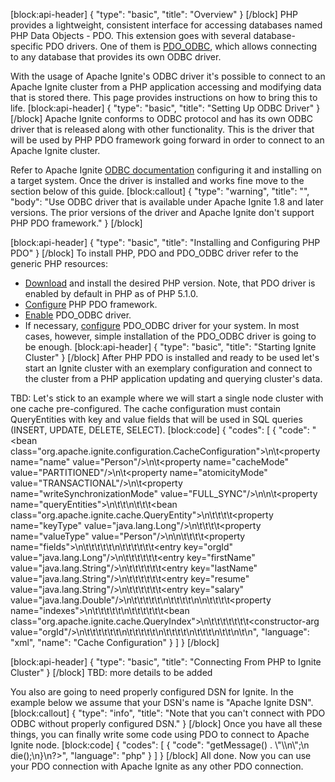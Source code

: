 [block:api-header]
{
  "type": "basic",
  "title": "Overview"
}
[/block]
PHP provides a lightweight, consistent interface for accessing databases named PHP Data Objects   - PDO. This extension goes with several database-specific PDO drivers. One of them is [PDO_ODBC](http://php.net/manual/en/ref.pdo-odbc.php), which allows connecting to any database that provides its own ODBC driver.

With the usage of Apache Ignite's ODBC driver it's possible to connect to an Apache Ignite cluster from a PHP application accessing and modifying data that is stored there. This page provides instructions on how to bring this to life.
[block:api-header]
{
  "type": "basic",
  "title": "Setting Up ODBC Driver"
}
[/block]
Apache Ignite conforms to ODBC protocol and has its own ODBC driver that is released along with other functionality. This is the driver that will be used by PHP PDO framework going forward in order to connect to an Apache Ignite cluster.

Refer to Apache Ignite [ODBC documentation](doc:odbc-driver) configuring it and installing on a target system. Once the driver is installed and works fine move to the section below of this guide.
[block:callout]
{
  "type": "warning",
  "title": "",
  "body": "Use ODBC driver that is available under Apache Ignite 1.8 and later versions. The prior versions of the driver and Apache Ignite don't support PHP PDO framework."
}
[/block]

[block:api-header]
{
  "type": "basic",
  "title": "Installing and Configuring PHP PDO"
}
[/block]
To install PHP, PDO and PDO_ODBC driver refer to the generic PHP resources:
* [Download](http://php.net/downloads.php) and install the desired PHP version. Note, that PDO driver is enabled by default in PHP as of PHP 5.1.0.
* [Configure](http://php.net/manual/en/book.pdo.php) PHP PDO framework.
* [Enable](http://php.net/manual/en/ref.pdo-odbc.php) PDO_ODBC driver.
* If necessary, [configure](http://php.net/manual/en/ref.pdo-odbc.php#ref.pdo-odbc.installation) PDO_ODBC driver for your system. In most cases, however, simple installation of the PDO_ODBC driver is going to be enough.
[block:api-header]
{
  "type": "basic",
  "title": "Starting Ignite Cluster"
}
[/block]
After PHP PDO is installed and ready to be used let's start an Ignite cluster with an exemplary configuration and connect to the cluster from a PHP application updating and querying cluster's data.

TBD: Let's stick to an example where we will start a single node cluster with one cache pre-configured. The cache configuration must contain QueryEntities with key and value fields that will be used in SQL queries (INSERT, UPDATE, DELETE, SELECT). 
[block:code]
{
  "codes": [
    {
      "code": "<bean class=\"org.apache.ignite.configuration.CacheConfiguration\">\n\t<property name=\"name\" value=\"Person\"/>\n\t<property name=\"cacheMode\" value=\"PARTITIONED\"/>\n\t<property name=\"atomicityMode\" value=\"TRANSACTIONAL\"/>\n\t<property name=\"writeSynchronizationMode\" value=\"FULL_SYNC\"/>\n\n\t<property name=\"queryEntities\">\n\t\t<list>\n\t\t\t<bean class=\"org.apache.ignite.cache.QueryEntity\">\n\t\t\t\t<property name=\"keyType\" value=\"java.lang.Long\"/>\n\t\t\t\t<property name=\"valueType\" value=\"Person\"/>\n\n\t\t\t\t<property name=\"fields\">\n\t\t\t\t\t<map>\n\t\t\t\t\t\t<entry key=\"orgId\" value=\"java.lang.Long\"/>\n\t\t\t\t\t\t<entry key=\"firstName\" value=\"java.lang.String\"/>\n\t\t\t\t\t\t<entry key=\"lastName\" value=\"java.lang.String\"/>\n\t\t\t\t\t\t<entry key=\"resume\" value=\"java.lang.String\"/>\n\t\t\t\t\t\t<entry key=\"salary\" value=\"java.lang.Double\"/>\n\t\t\t\t\t</map>\n\t\t\t\t</property>\n\n\t\t\t\t<property name=\"indexes\">\n\t\t\t\t\t<list>\n\t\t\t\t\t\t<bean class=\"org.apache.ignite.cache.QueryIndex\">\n\t\t\t\t\t\t\t<constructor-arg value=\"orgId\"/>\n\t\t\t\t\t\t</bean>\n\t\t\t\t\t</list>\n\t\t\t\t</property>\n\t\t\t</bean>\n\t\t</list>\n\t</property>\n</bean>",
      "language": "xml",
      "name": "Cache Configuration"
    }
  ]
}
[/block]

[block:api-header]
{
  "type": "basic",
  "title": "Connecting From PHP to Ignite Cluster"
}
[/block]
TBD: more details to be added

You also are going to need properly configured DSN for Ignite. In the example below we assume that your DSN's name is "Apache Ignite DSN".
[block:callout]
{
  "type": "info",
  "title": "Note that you can't connect with PDO ODBC without properly configured DSN."
}
[/block]
Once you have all these things, you can finally write some code using PDO to connect to Apache Ignite node.
[block:code]
{
  "codes": [
    {
      "code": "<?php\ntry {\n  $dbh = new PDO('odbc:Apache Ignite DSN');\n  \n} catch (PDOException $e) {\n  print \"Error!: \" . $e->getMessage() . \"\\n\";\n  die();\n}\n?>",
      "language": "php"
    }
  ]
}
[/block]
All done. Now you can use your PDO connection with Apache Ignite as any other PDO connection.